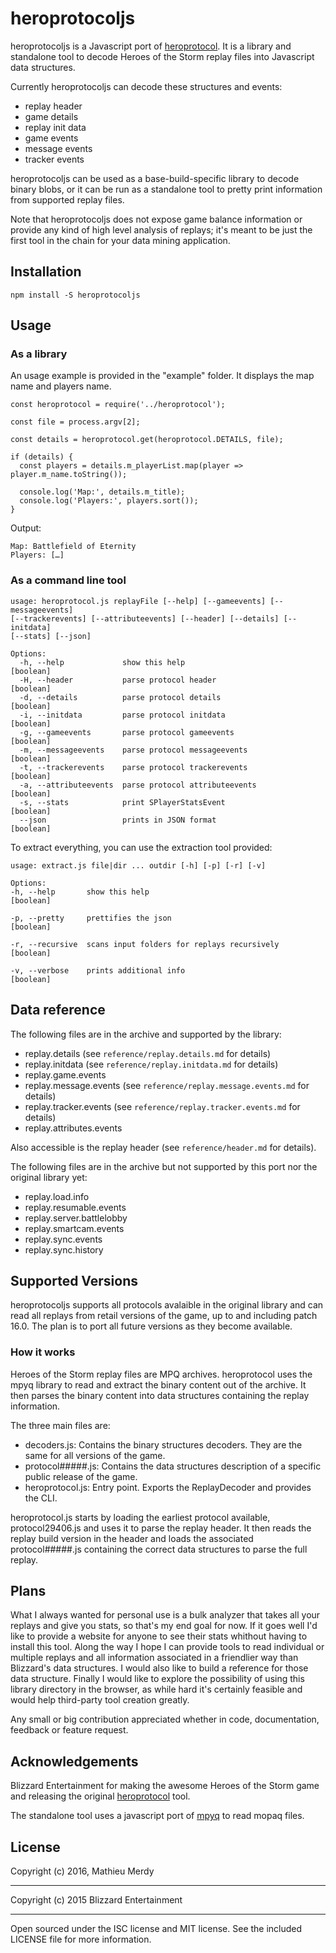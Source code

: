 # heroprotocoljs

heroprotocoljs is a Javascript port of [heroprotocol](https://github.com/Blizzard/heroprotocol). It is a library and standalone tool to decode Heroes of the Storm replay files into Javascript data structures.

Currently heroprotocoljs can decode these structures and events:

- replay header
- game details
- replay init data
- game events
- message events
- tracker events

heroprotocoljs can be used as a base-build-specific library to decode binary blobs, or it can be run as a standalone tool to pretty print information from supported replay files.

Note that heroprotocoljs does not expose game balance information or provide any kind of high level analysis of replays; it's meant
to be just the first tool in the chain for your data mining application.

## Installation

    npm install -S heroprotocoljs

## Usage

### As a library

An usage example is provided in the "example" folder. It displays the map name and players name.

    const heroprotocol = require('../heroprotocol');

    const file = process.argv[2];

    const details = heroprotocol.get(heroprotocol.DETAILS, file);

    if (details) {
      const players = details.m_playerList.map(player => player.m_name.toString());

      console.log('Map:', details.m_title);
      console.log('Players:', players.sort());
    }

Output:

    Map: Battlefield of Eternity
    Players: […]

### As a command line tool

    usage: heroprotocol.js replayFile [--help] [--gameevents] [--messageevents]
    [--trackerevents] [--attributeevents] [--header] [--details] [--initdata]
    [--stats] [--json]

    Options:
      -h, --help             show this help                                       [boolean]
      -H, --header           parse protocol header                                [boolean]
      -d, --details          parse protocol details                               [boolean]
      -i, --initdata         parse protocol initdata                              [boolean]
      -g, --gameevents       parse protocol gameevents                            [boolean]
      -m, --messageevents    parse protocol messageevents                         [boolean]
      -t, --trackerevents    parse protocol trackerevents                         [boolean]
      -a, --attributeevents  parse protocol attributeevents                       [boolean]
      -s, --stats            print SPlayerStatsEvent                              [boolean]
      --json                 prints in JSON format                                [boolean]

To extract everything, you can use the extraction tool provided:

    usage: extract.js file|dir ... outdir [-h] [-p] [-r] [-v]

    Options:
    -h, --help       show this help                                      [boolean]

    -p, --pretty     prettifies the json                                 [boolean]

    -r, --recursive  scans input folders for replays recursively         [boolean]

    -v, --verbose    prints additional info                              [boolean]

## Data reference

The following files are in the archive and supported by the library:

- replay.details (see `reference/replay.details.md` for details)
- replay.initdata (see `reference/replay.initdata.md` for details)
- replay.game.events
- replay.message.events (see `reference/replay.message.events.md` for details)
- replay.tracker.events (see `reference/replay.tracker.events.md` for details)
- replay.attributes.events

Also accessible is the replay header (see `reference/header.md` for details).

The following files are in the archive but not supported by this port nor the original library yet:

- replay.load.info
- replay.resumable.events
- replay.server.battlelobby
- replay.smartcam.events
- replay.sync.events
- replay.sync.history

## Supported Versions

heroprotocoljs supports all protocols avalaible in the original library and can read all replays from retail versions of the game, up to and including patch 16.0. The plan is to port all future versions as they become available.

### How it works

Heroes of the Storm replay files are MPQ archives. heroprotocol uses the mpyq library to read and extract the binary content out of the archive. It then parses the binary content into data structures containing the replay information.

The three main files are:

- decoders.js: Contains the binary structures decoders. They are the same for all versions of the game.
- protocol#####.js: Contains the data structures description of a specific public release of the game.
- heroprotocol.js: Entry point. Exports the ReplayDecoder and provides the CLI.

heroprotocol.js starts by loading the earliest protocol available, protocol29406.js and uses it to parse the replay header. It then reads the replay build version in the header and loads the associated protocol#####.js containing the correct data structures to parse the full replay.

## Plans

What I always wanted for personal use is a bulk analyzer that takes all your replays and give you stats, so that's my end goal for now. If it goes well I'd like to provide a website for anyone to see their stats whithout having to install this tool. Along the way I hope I can provide tools to read individual or multiple replays and all information associated in a friendlier way than Blizzard's data structures. I would also like to build a reference for those data structure. Finally I would like to explore the possibility of using this library directory in the browser, as while hard it's certainly feasible and would help third-party tool creation greatly.

Any small or big contribution appreciated whether in code, documentation, feedback or feature request.

## Acknowledgements

Blizzard Entertainment for making the awesome Heroes of the Storm game and releasing the original [heroprotocol](https://github.com/Blizzard/heroprotocol) tool.

The standalone tool uses a javascript port of [mpyq](https://github.com/arkx/mpyq/) to read mopaq files.

## License

Copyright (c) 2016, Mathieu Merdy

---

Copyright (c) 2015 Blizzard Entertainment

---

Open sourced under the ISC license and MIT license. See the included LICENSE file for more information.
